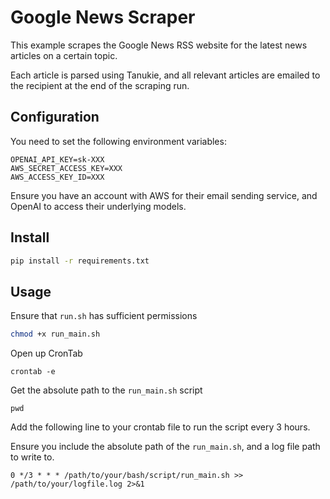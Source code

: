 # Google News Scraper

This example scrapes the Google News RSS website for the latest news articles on a certain topic.

Each article is parsed using Tanukie, and all relevant articles are emailed to the recipient at the end of the scraping run.

## Configuration

You need to set the following environment variables:
```
OPENAI_API_KEY=sk-XXX
AWS_SECRET_ACCESS_KEY=XXX
AWS_ACCESS_KEY_ID=XXX
```

Ensure you have an account with AWS for their email sending service, and OpenAI to access their underlying models.

## Install

```bash
pip install -r requirements.txt
```

## Usage

Ensure that `run.sh` has sufficient permissions
```bash
chmod +x run_main.sh
```

Open up CronTab
```
crontab -e
```
Get the absolute path to the `run_main.sh` script
```
pwd
```

Add the following line to your crontab file to run the script every 3 hours.

Ensure you include the absolute path of the `run_main.sh`, and a log file path to write to.
```
0 */3 * * * /path/to/your/bash/script/run_main.sh >> /path/to/your/logfile.log 2>&1
```
